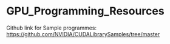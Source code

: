 # GPU_Programming_Resources
Github link for Sample programmes: https://github.com/NVIDIA/CUDALibrarySamples/tree/master
